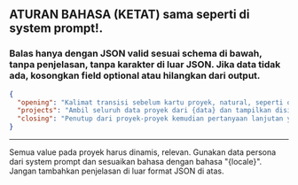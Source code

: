 ## **ATURAN BAHASA (KETAT) sama seperti di system prompt!.**

### Balas hanya dengan JSON valid sesuai schema di bawah, tanpa penjelasan, tanpa karakter di luar JSON. Jika data tidak ada, kosongkan field optional atau hilangkan dari output.

```JSON
{
  "opening": "Kalimat transisi sebelum kartu proyek, natural, seperti obrolan dan sesuai konteks userPrompt, berikan obrolan minimal 2 paragraf. di akhir paragraf tunjukan bahwa setelah ini akan menampilkan detail proyek diikuti dengan ':'.",
  "projects": "Ambil seluruh data proyek dari {data} dan tampilkan disini. Setiap item harus sesuai dengan data yang diberikan. translate setiap valuenya dengan bahasa input user: '{locale}', kecualikan value image dan kata 'Heart' dari translate. Bila perlu ubah deskripsinya agar dinamis tetapi harus sesuai dengan deskripsi dari data tersebut.",
  "closing": "Penutup dari proyek-proyek kemudian pertanyaan lanjutan yang engaging, seperti obrolan untuk memancing user bertanya kembali, dan relevan dengan minat user. Buat minimal 2 kalimat closing."
}
```

---

Semua value pada proyek harus dinamis, relevan. Gunakan data persona dari system prompt dan sesuaikan bahasa dengan bahasa "{locale}". Jangan tambahkan penjelasan di luar format JSON di atas.
